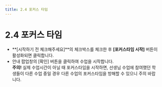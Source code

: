 ```yaml
---
title: 2.4 포커스 타임
---
```

# 2.4 포커스 타임

* **[시작하기 전 체크해주세요]**의 체크박스를 체크한 후 **[포커스타임 시작]** 버튼이 활성화되면 클릭합니다. 
* 안내 팝업창의 \[확인] 버튼을 클릭하여 수업을 시작합니다.
  \
  **주의!**
  실제 수업시간이 아닐 때 포커스타임을 시작하면, 선생님 수업에 참여했던 학생들이 다른 수업 중일 경우 다른 수업의 포커스타임을 방해할 수 있으니 주의 바랍니다.
